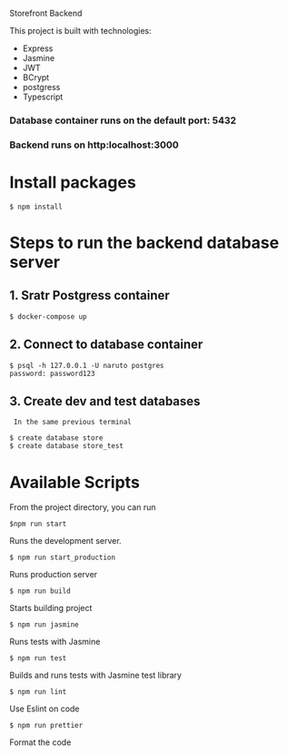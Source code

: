 Storefront Backend

This project is built with technologies:
  * Express
  * Jasmine
  * JWT
  * BCrypt
  * postgress
  * Typescript
### Database container runs on the default port: 5432
### Backend runs on http:localhost:3000

# Install packages
```
$ npm install
```

# Steps to run the backend database server
## 1. Sratr Postgress container
  ```
$ docker-compose up
  ```
## 2. Connect to database container
  ```
$ psql -h 127.0.0.1 -U naruto postgres
  password: password123
  ```
## 3. Create dev and test databases
` In the same previous terminal`
```
$ create database store
$ create database store_test
```

# Available Scripts

From the project directory, you can run
```
$npm run start
```
Runs the development server.
```
$ npm run start_production
```
Runs production server
```
$ npm run build
```
Starts building project
```
$ npm run jasmine
```
Runs tests with Jasmine
```
$ npm run test
```
Builds and runs tests with Jasmine test library
```
$ npm run lint
```
Use Eslint on code

```
$ npm run prettier
```
Format the code
